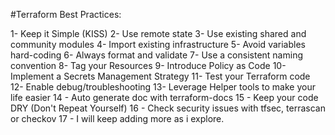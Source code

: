 #Terraform Best Practices:

1- Keep it Simple (KISS) 
2- Use remote state
3- Use existing shared and community modules
4- Import existing infrastructure
5- Avoid variables hard-coding
6- Always format and validate
7- Use a consistent naming convention
8- Tag your Resources
9- Introduce Policy as Code
10- Implement a Secrets Management Strategy
11- Test your Terraform code
12- Enable debug/troubleshooting
13- Leverage Helper tools to make your life easier
14 - Auto generate doc with terraform-docs
15 - Keep your code DRY (Don't Repeat Yourself)
16 - Check security issues with tfsec, terrascan or checkov
17 - I will keep adding more as i explore.